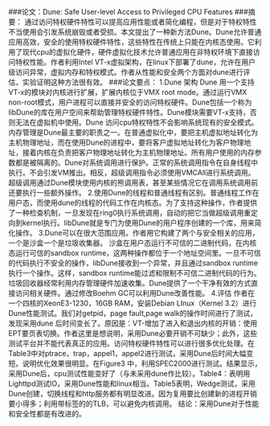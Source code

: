 ###论文：Dune: Safe User-level Access to Privileged CPU Features
###摘要：
  通过访问特权硬件特性可以提高应用性能或者简化编程，但是对于特权特性不当使用会引发系统崩毁或者受损。本文提出了一种新方法Dune。Dune允许普通应用高效，安全的使用特权硬件特性，这些特性在传统上只能在内核态使用。它利用了现代cpu的虚拟化硬件，硬件虚拟化技术允许普通应用在非特权环境下直接访问特权性能。作者利用Intel VT-x虚拟架构，在linux下部署了dune，允许在用户级访问异常，虚拟内存和特权模式。作者从性能和安全两个方面对dune进行评估，实验证明这种方法很有效。
###论文要点：
1.Dune 架构
  Dune 用一个支持VT-x的模块对内核进行扩展，扩展内核位于VMX root mode。通过运行VMX non-root模式，用户进程可以直接并安全的访问特权硬件。Dune包括一个称为libDune的库在用户空间来帮助管理特权硬件特性。Dune模块需要VT-x支持，否则无法在虚拟机中使用。Dune 访问cpu特权特性不会影响系统现有的安全模式。内存管理是Dune最主要的职责之一。在普通虚拟化中，要把主机虚拟地址转化为主机物理地址，而在使用Dune的进程中，要将客户虚拟地址转化为客户物理地址，接着内核在负责把客户物理地址转化为主机物理地址。所有用户使用的内存参数都是被隔离的。Dune对系统调用进行保护。正常的系统调用指令在自身线程中执行。不会引发VM推出。相反，超级调用指令必须使用VMCAll进行系统调用。超级调用通过Dune模块使用内核的熊调用表，甚至某些情况它在调用系统调用前还要执行一些额外操作。
2.使用Dune的线程和普通线程有区别。普通线程工作在用户态，而使用dune的线程的代码工作在内核态。为了支持这种操作，作者提供了一种检查机制，一旦发现在ring0执行系统调用，自动的把它当做超级调用重定向到kernel执行。libDune就是专门为使用Dune的用户程序创建的一个库，用来简化操作。
3.Dune可以在很大范围应用。作者用它构建了两个与安全相关的应用，一个是沙盒一个是垃圾收集器。
 沙盒在用户态运行不可信的二进制代码，在内核态运行可信的sandbox runtime，这两种操作都位于一个地址空间里。一旦不可信的代码执行不安全的操作，libDune接收到一个异常，并且通过sandbox runtime执行一个操作。这样，sandbox runtime能过滤和限制不可信二进制代码的行为。垃圾回收器经常利用内存管理硬件加速收集。Dune提供了一个干净有效的方式直接访问相关硬件。通过修改Boehm GC可以利用Dune改善性能。
4.评估
  作者在一个四核的XeonE3-1230，16GB RAM，安装Debian LInux（Kernel 3.2）进行Dune性能测试。我们对getpid，page fault,page walk的操作时间进行了测试，发现采用dune 后时间变长了。原因是：VT-增加了进入和退出内核的开销：使用EPT要页表切换。作者这里是想说明，采用Dune必要开销不可缺少；此外，这些测试平台并不能代表真正的应用。访问特权硬件特性可以进行很多优化处理。在Table3中对ptrace，trap，appel1，appel2进行测试，采用Dune后时间大幅变短。说明优化效果很明显。在Figure3 中，利用SPEC2000进行测试。结果显示，采用Dune后，cpu测试性能变好了（与未采用dune作比较）。Table4：表明用Lighttpd测试IO，采用Dune性能和linux相当。Table5表明，Wedge测试，采用Dune创建，切换线程和http服务都有明显改进。因为复用要比创建新的进程开销要小得多；利用带标签的的TLB，可以避免内核调用。
 结论：采用Dune对于性能和安全性都是有改进的。




